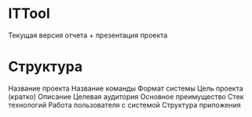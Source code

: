 # ITTool
Текущая версия отчета + презентация проекта

# Структура

Название проекта
Название команды
Формат системы
Цель проекта (кратко)
Описание 
Целевая аудитория
Основное преимущество
Стек технологий
Работа пользователя с системой
Структура приложения
